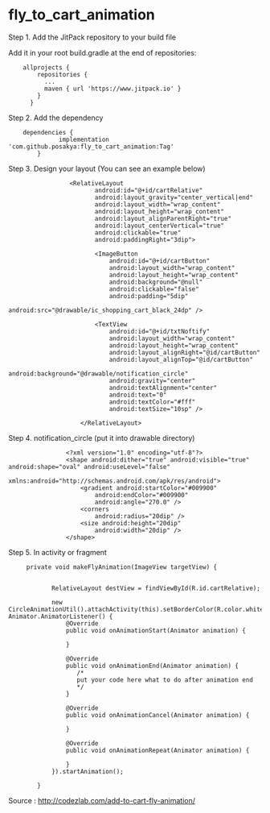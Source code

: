 # fly_to_cart_animation

Step 1. Add the JitPack repository to your build file

Add it in your root build.gradle at the end of repositories:

        allprojects {
            repositories {
              ...
              maven { url 'https://www.jitpack.io' }
            }
          }
          
          
Step 2. Add the dependency

        dependencies {
                  implementation 'com.github.posakya:fly_to_cart_animation:Tag'
            }
            
            
Step 3. Design your layout (You can see an example below)

                     <RelativeLayout
                            android:id="@+id/cartRelative"
                            android:layout_gravity="center_vertical|end"
                            android:layout_width="wrap_content"
                            android:layout_height="wrap_content"
                            android:layout_alignParentRight="true"
                            android:layout_centerVertical="true"
                            android:clickable="true"
                            android:paddingRight="3dip">

                            <ImageButton
                                android:id="@+id/cartButton"
                                android:layout_width="wrap_content"
                                android:layout_height="wrap_content"
                                android:background="@null"
                                android:clickable="false"
                                android:padding="5dip"
                                android:src="@drawable/ic_shopping_cart_black_24dp" />

                            <TextView
                                android:id="@+id/txtNoftify"
                                android:layout_width="wrap_content"
                                android:layout_height="wrap_content"
                                android:layout_alignRight="@id/cartButton"
                                android:layout_alignTop="@id/cartButton"
                                android:background="@drawable/notification_circle"
                                android:gravity="center"
                                android:textAlignment="center"
                                android:text="0"
                                android:textColor="#fff"
                                android:textSize="10sp" />
                                
                        </RelativeLayout>
                        
 Step 4. notification_circle (put it into drawable directory)
  
                    <?xml version="1.0" encoding="utf-8"?>
                    <shape android:dither="true" android:visible="true" android:shape="oval" android:useLevel="false"
                        xmlns:android="http://schemas.android.com/apk/res/android">
                        <gradient android:startColor="#009900"
                            android:endColor="#009900"
                            android:angle="270.0" />
                        <corners
                            android:radius="20dip" />
                        <size android:height="20dip"
                            android:width="20dip" />
                    </shape>


Step 5. In activity or fragment 

        
         private void makeFlyAnimation(ImageView targetView) {

                
                RelativeLayout destView = findViewById(R.id.cartRelative);

                new CircleAnimationUtil().attachActivity(this).setBorderColor(R.color.white).setBorderWidth(1).setTargetView(targetView).setCircleDuration(1000).setMoveDuration(800).setDestView(destView).setAnimationListener(new Animator.AnimatorListener() {
                    @Override
                    public void onAnimationStart(Animator animation) {

                    }

                    @Override
                    public void onAnimationEnd(Animator animation) {
                       /*
                       put your code here what to do after animation end
                       */
                    }

                    @Override
                    public void onAnimationCancel(Animator animation) {

                    }

                    @Override
                    public void onAnimationRepeat(Animator animation) {

                    }
                }).startAnimation();

            }
            
 Source : http://codezlab.com/add-to-cart-fly-animation/            
